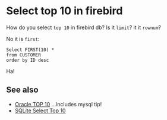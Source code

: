 ﻿# Select top 10 in firebird

How do you select `top 10` in firebird db? Is it `limit`? it it `rownum`?

No it is `first`:

	Select FIRST(10) *
	from CUSTOMER
	order by ID desc

Ha!



## See also

- [Oracle TOP 10](../oracle/top_10.md) ...includes mysql tip!
- [SQLite Select Top 10](../sqlite/select_top_10.md)